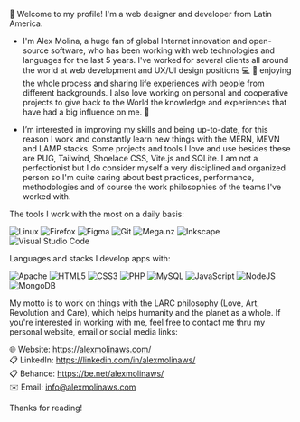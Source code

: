 :wave: Welcome to my profile! I'm a web designer and developer from Latin America.

- I'm Alex Molina, a huge fan of global Internet innovation and open-source software, who has been working with web technologies and languages for the last 5 years. I've worked for several clients all around the world at web development and UX/UI design positions :computer: :triangular_ruler: enjoying the whole process and sharing life experiences with people from different backgrounds. I also love working on personal and cooperative projects to give back to the World the knowledge and experiences that have had a big influence on me. :muscle:

- I’m interested in improving my skills and being up-to-date, for this reason I work and constantly learn new things with the MERN, MEVN and LAMP stacks. Some projects and tools I love and use besides these are PUG, Tailwind, Shoelace CSS, Vite.js and SQLite. I am not a perfectionist but I do consider myself a very disciplined and organized person so I'm quite caring about best practices, performance, methodologies and of course the work philosophies of the teams I've worked with.

The tools I work with the most on a daily basis:  

![Linux](https://img.shields.io/badge/Linux-FCC624?style=for-the-badge&logo=linux&logoColor=black) ![Firefox](https://img.shields.io/badge/Firefox-FF7139?style=for-the-badge&logo=Firefox-Browser&logoColor=white) ![Figma](https://img.shields.io/badge/figma-%23F24E1E.svg?style=for-the-badge&logo=figma&logoColor=white) ![Git](https://img.shields.io/badge/git-%23F05033.svg?style=for-the-badge&logo=git&logoColor=white) ![Mega.nz](https://img.shields.io/badge/Mega-%23D90007.svg?style=for-the-badge&logo=Mega&logoColor=white) ![Inkscape](https://img.shields.io/badge/Inkscape-e0e0e0?style=for-the-badge&logo=inkscape&logoColor=080A13) ![Visual Studio Code](https://img.shields.io/badge/Visual%20Studio%20Code-0078d7.svg?style=for-the-badge&logo=visual-studio-code&logoColor=white)  

Languages and stacks I develop apps with:  

![Apache](https://img.shields.io/badge/apache-%23D42029.svg?style=for-the-badge&logo=apache&logoColor=white) ![HTML5](https://img.shields.io/badge/html5-%23E34F26.svg?style=for-the-badge&logo=html5&logoColor=white) ![CSS3](https://img.shields.io/badge/css3-%231572B6.svg?style=for-the-badge&logo=css3&logoColor=white) ![PHP](https://img.shields.io/badge/php-%23777BB4.svg?style=for-the-badge&logo=php&logoColor=white) ![MySQL](https://img.shields.io/badge/mysql-4479A1.svg?style=for-the-badge&logo=mysql&logoColor=white) ![JavaScript](https://img.shields.io/badge/javascript-%23323330.svg?style=for-the-badge&logo=javascript&logoColor=%23F7DF1E) ![NodeJS](https://img.shields.io/badge/node.js-6DA55F?style=for-the-badge&logo=node.js&logoColor=white) ![MongoDB](https://img.shields.io/badge/MongoDB-%234ea94b.svg?style=for-the-badge&logo=mongodb&logoColor=white)  

My motto is to work on things with the LARC philosophy (Love, Art, Revolution and Care), which helps humanity and the planet as a whole. If you're interested in working with me, feel free to contact me thru my personal website, email or social media links:

:globe_with_meridians: Website: https://alexmolinaws.com/  
:clipboard: LinkedIn: https://linkedin.com/in/alexmolinaws/  
:clipboard: Behance: https://be.net/alexmolinaws/  
:envelope: Email: info@alexmolinaws.com  

Thanks for reading!
